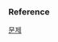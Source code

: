 ### Reference
[문제](https://www.hackerrank.com/challenges/revising-the-select-query-2/problem?isFullScreen=true)<br>